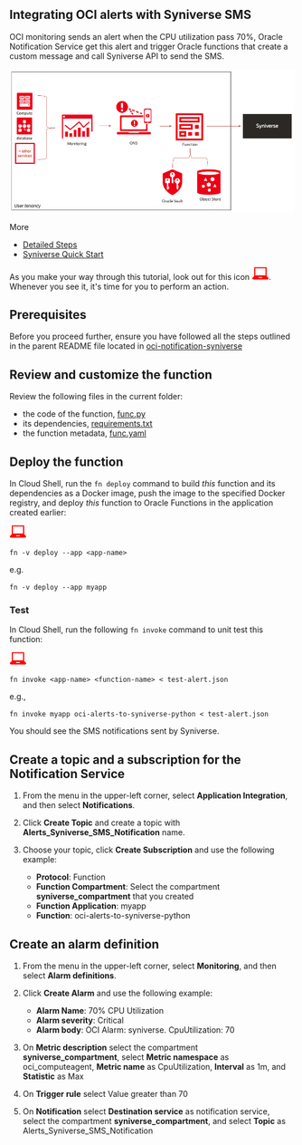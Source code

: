 ## Integrating OCI alerts with Syniverse SMS

OCI monitoring sends an alert when the CPU utilization pass 70%, Oracle Notification Service get this alert and trigger Oracle functions that create a custom message and call Syniverse API to send the SMS.

![workflow](./images/workflow_alert.png)

More
- [Detailed Steps](https://docs.oracle.com/en/learn/events_syniverse/)
- [Syniverse Quick Start](https://sdcsupport.syniverse.com/hc/en-us/articles/236185587-SCG-Quick-Start-guide)


As you make your way through this tutorial, look out for this icon ![user input icon](./images/userinput.png).
Whenever you see it, it's time for you to perform an action.


## Prerequisites

Before you proceed further, ensure you have followed all the steps outlined 
in the parent README file located in [oci-notification-syniverse](../README.md)


## Review and customize the function

Review the following files in the current folder:
* the code of the function, [func.py](./func.py)
* its dependencies, [requirements.txt](./requirements.txt)
* the function metadata, [func.yaml](./func.yaml)


## Deploy the function

In Cloud Shell, run the `fn deploy` command to build *this* function and its dependencies as a Docker image, 
push the image to the specified Docker registry, and deploy *this* function to Oracle Functions 
in the application created earlier:

![user input icon](./images/userinput.png)
```
fn -v deploy --app <app-name>
```
e.g.
```
fn -v deploy --app myapp
```

### Test

In Cloud Shell, run the following `fn invoke` command to unit test this function:

![user input icon](./images/userinput.png)
```
fn invoke <app-name> <function-name> < test-alert.json
```
e.g., 
```
fn invoke myapp oci-alerts-to-syniverse-python < test-alert.json
```

You should see the SMS notifications sent by Syniverse.


## Create a topic and a subscription for the Notification Service

1. From the menu in the upper-left corner, select **Application Integration**, and then select **Notifications**.

2. Click **Create Topic** and create a topic with **Alerts_Syniverse_SMS_Notification** name.

3. Choose your topic, click **Create Subscription** and use the following example:
    * **Protocol**: Function
    * **Function Compartment**: Select the compartment **syniverse_compartment** that you created
    * **Function Application**: myapp
    * **Function**: oci-alerts-to-syniverse-python


## Create an alarm definition

1. From the menu in the upper-left corner, select **Monitoring**, and then select **Alarm definitions**.

2. Click **Create Alarm** and use the following example:
    * **Alarm Name**: 70% CPU Utilization
    * **Alarm severity**: Critical
    * **Alarm body**: OCI Alarm: syniverse. CpuUtilization: 70 

3. On **Metric description** select the compartment **syniverse_compartment**, select **Metric namespace** as oci_computeagent, **Metric name** as CpuUtilization, **Interval** as 1m, and **Statistic** as Max

4. On **Trigger rule** select Value greater than 70

6. On **Notification** select **Destination service** as notification service, select the compartment **syniverse_compartment**, and select **Topic** as Alerts_Syniverse_SMS_Notification

